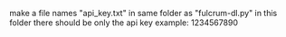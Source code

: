 make a file names "api_key.txt" in same folder as "fulcrum-dl.py"
in this folder there should be only the api key
example:
1234567890
